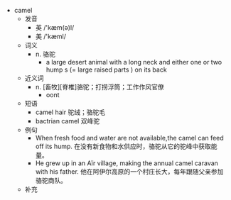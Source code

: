 - camel
  - 发音
    - 英 /'kæm(ə)l/
    - 美 /'kæml/
  - 词义
    - n. 骆驼
      - a large desert animal with a long neck and either one or two  hump s (= large raised parts )  on its back
  - 近义词
    - n. [畜牧][脊椎]骆驼；打捞浮筒；工作作风官僚
      - oont
  - 短语
    - camel hair 驼绒；骆驼毛
    - bactrian camel 双峰驼
  - 例句
    - When fresh food and water are not available,the camel can feed off its hump. 在没有新食物和水供应时，骆驼从它的驼峰中获取能量。
    - He grew up in an Aïr village, making the annual camel caravan with his father. 他在阿伊尔高原的一个村庄长大，每年跟随父亲参加骆驼商队。
  - 补充